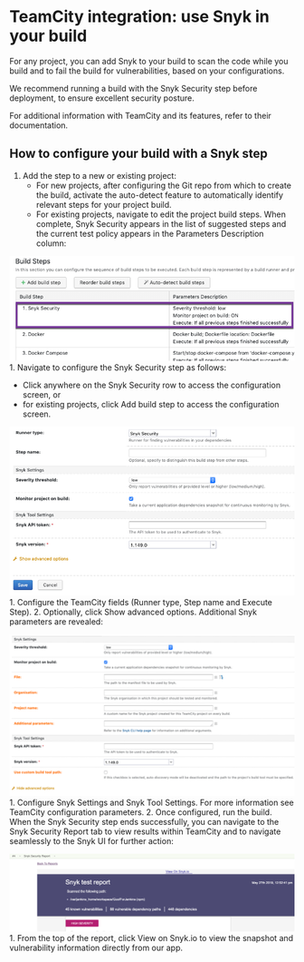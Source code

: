 # TeamCity integration: use Snyk in your build

For any project, you can add Snyk to your build to scan the code while you build and to fail the build for vulnerabilities, based on your configurations.

We recommend running a build with the Snyk Security step before deployment, to ensure excellent security posture.

For additional information with TeamCity and its features, refer to their documentation.

## How to configure your build with a Snyk step

1. Add the step to a new or existing project:
   * For new projects, after configuring the Git repo from which to create the build, activate the auto-detect feature to automatically identify relevant steps for your project build.
   * For existing projects, navigate to edit the project build steps. When complete, Snyk Security appears in the list of suggested steps and the current test policy appears in the Parameters Description column:

![image2.png](../../.gitbook/assets/uuid-97395df2-f141-6f77-4551-f19397ac0781-en.png) 1. Navigate to configure the Snyk Security step as follows:

* Click anywhere on the Snyk Security row to access the configuration screen, or
* for existing projects, click Add build step to access the configuration screen.

![image3.png](../../.gitbook/assets/uuid-88e38280-121e-a17b-cfd3-9fde89305b5c-en.png) 1. Configure the TeamCity fields \(Runner type, Step name and Execute Step\). 2. Optionally, click Show advanced options. Additional Snyk parameters are revealed:

![image4.png](../../.gitbook/assets/uuid-8f294e8d-ca5e-123b-2992-a98c1e62fd6f-en.png) 1. Configure Snyk Settings and Snyk Tool Settings. For more information see TeamCity configuration parameters. 2. Once configured, run the build. When the Snyk Security step ends successfully, you can navigate to the Snyk Security Report tab to view results within TeamCity and to navigate seamlessly to the Snyk UI for further action:

![image5.png](../../.gitbook/assets/uuid-e8b1fd6f-3b49-069c-c9fe-c0948931b141-en.png) 1. From the top of the report, click View on Snyk.io to view the snapshot and vulnerability information directly from our app.

